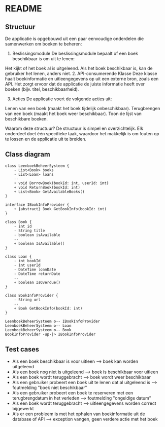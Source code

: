 # README
## Structuur
De applicatie is opgebouwd uit een paar eenvoudige onderdelen die samenwerken om boeken te beheren:

1. Beslissingsmodule
De beslissingsmodule bepaalt of een boek beschikbaar is om uit te lenen:

Het kijkt of het boek al is uitgeleend.
Als het boek beschikbaar is, kan de gebruiker het lenen, anders niet.
2. API-consumerende Klasse
Deze klasse haalt boekinformatie en uitleengegevens op uit een externe bron, zoals een API. Het zorgt ervoor dat de applicatie de juiste informatie heeft over boeken (bijv. titel, beschikbaarheid).

3. Acties
De applicatie voert de volgende acties uit:

Lenen van een boek (maakt het boek tijdelijk onbeschikbaar).
Terugbrengen van een boek (maakt het boek weer beschikbaar).
Toon de lijst van beschikbare boeken.

Waarom deze structuur?
De structuur is simpel en overzichtelijk. Elk onderdeel doet één specifieke taak, waardoor het makkelijk is om fouten op te lossen en de applicatie uit te breiden.

## Class diagram

```plantuml
class LeenboekBeheerSysteem {
    - List<Book> books
    - List<Loan> loans
    --
    + void BorrowBook(bookId: int, userId: int)
    + void ReturnBook(bookId: int)
    + List<Book> GetAvailableBooks()
}

interface IBookInfoProvider {
    + {abstract} Book GetBookInfo(bookId: int)
}

class Book {
    - int id
    - String title
    - boolean isAvailable
    --
    + boolean IsAvailable()
}

class Loan {
    - int bookId
    - int userId
    - DateTime loanDate
    - DateTime returnDate
    --
    + boolean IsOverdue()
}

class BookInfoProvider {
    - String url
    --
    + Book GetBookInfo(bookId: int)
}

LeenboekBeheerSysteem o-- IBookInfoProvider
LeenboekBeheerSysteem o-- Loan
LeenboekBeheerSysteem o-- Book
BookInfoProvider -up-|> IBookInfoProvider
```

## Test cases

* Als een boek beschikbaar is voor uitleen --> boek kan worden uitgeleend
* Als een boek nog niet is uitgeleend --> boek is beschikbaar voor uitleen
* Als een boek wordt teruggebracht --> boek wordt weer beschikbaar
* Als een gebruiker probeert een boek uit te lenen dat al uitgeleend is --> foutmelding "boek niet beschikbaar"
* Als een gebruiker probeert een boek te reserveren met een terugbrengdatum in het verleden --> foutmelding "ongeldige datum"
* Als een boek wordt teruggebracht --> uitleengegevens worden correct bijgewerkt
* Als er een probleem is met het ophalen van boekinformatie uit de database of API --> exception vangen, geen verdere actie met het boek
